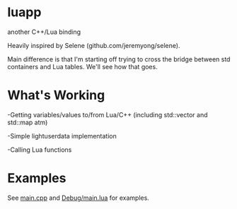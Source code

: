 luapp
=====

another C++/Lua binding

Heavily inspired by Selene (github.com/jeremyong/selene).

Main difference is that I'm starting off trying to cross the bridge between 
std containers and Lua tables. We'll see how that goes. 

What's Working
==============
-Getting variables/values to/from Lua/C++
(including std::vector and std::map atm)

-Simple lightuserdata implementation

-Calling Lua functions

Examples
========
See <a href="https://github.com/dabbertorres/luapp/blob/master/main.cpp">main.cpp</a> and <a href="https://github.com/dabbertorres/luapp/blob/master/Debug/main.lua">Debug/main.lua</a> for examples.

